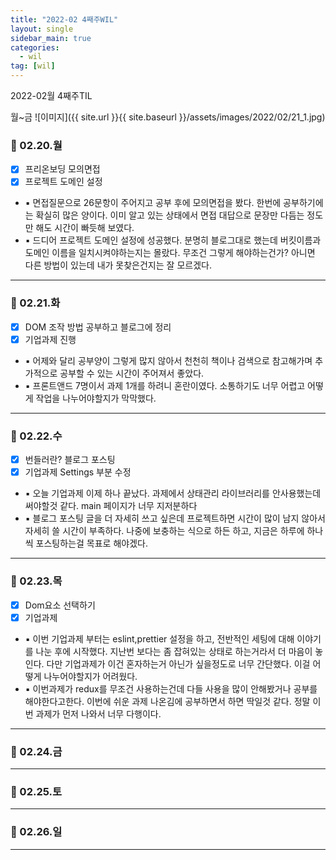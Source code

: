 ```yaml
---
title: "2022-02 4째주WIL"
layout: single
sidebar_main: true
categories:
  - wil
tag: [wil]
---
```


2022-02월 4째주TIL

월~금
![이미지]({{ site.url }}{{ site.baseurl }}/assets/images/2022/02/21_1.jpg)

### 📆 02.20.월

- [x] 프리온보딩 모의면접
- [x] 프로젝트 도메인 설정
- ▪ 면접질문으로 26문항이 주어지고 공부 후에 모의면접을 봤다. 한번에 공부하기에는 확실히 많은 양이다. 이미 알고 있는 상태에서 면접 대답으로 문장만 다듬는 정도만 해도 시간이 빠듯해 보였다. 
- ▪ 드디어 프로젝트 도메인 설정에 성공했다. 분명히 블로그대로 했는데 버킷이름과 도메인 이름을 일치시켜야하는지는 몰랐다. 무조건 그렇게 해야하는건가? 아니면 다른 방법이 있는데 내가 못찾은건지는 잘 모르겠다. 

---

### 📆 02.21.화

- [x] DOM 조작 방법 공부하고 블로그에 정리
- [X] 기업과제 진행
- ▪ 어제와 달리 공부양이 그렇게 많지 않아서 천천히 책이나 검색으로 참고해가며 추가적으로 공부할 수 있는 시간이 주어져서 좋았다.
- ▪ 프론트앤드 7명이서 과제 1개를 하려니 혼란이였다. 소통하기도 너무 어렵고 어떻게 작업을 나누어야할지가 막막했다.

---

### 📆 02.22.수

- [x] 번들러란? 블로그 포스팅
- [x] 기업과제 Settings 부분 수정
- ▪ 오늘 기업과제 이제 하나 끝났다. 과제에서 상태관리 라이브러리를 안사용했는데 써야할것 같다. main 페이지가 너무 지저분하다
- ▪ 블로그 포스팅 글을 더 자세히 쓰고 싶은데 프로젝트하면 시간이 많이 남지 않아서 자세히 쓸 시간이 부족하다. 나중에 보충하는 식으로 하든 하고, 지금은 하루에 하나씩 포스팅하는걸 목표로 해야겠다.

---

### 📆 02.23.목

- [x] Dom요소 선택하기
- [x] 기업과제 
- ▪ 이번 기업과제 부터는 eslint,prettier 설정을 하고, 전반적인 세팅에 대해 이야기를 나눈 후에 시작했다. 지난번 보다는 좀 잡혀있는 상태로 하는거라서 더 마음이 놓인다. 다만 기업과제가 이건 혼자하는거 아닌가 싶을정도로 너무 간단했다. 이걸 어떻게 나누어야할지가 어려웠다.
- ▪ 이번과제가 redux를 무조건 사용하는건데 다들 사용을 많이 안해봤거나 공부를 해야한다고한다. 이번에 쉬운 과제 나온김에 공부하면서 하면 딱일것 같다. 정말 이번 과제가 먼저 나와서 너무 다행이다.

---

### 📆 02.24.금

---

### 📆 02.25.토

---

### 📆 02.26.일

---

<br /><br /><br /><br />

<br /><br /><br /><br />
